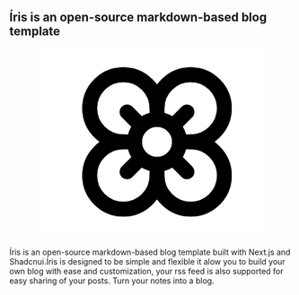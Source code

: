 
## Íris is an open-source markdown-based blog template 

<div style="text-align: center;">
  <img src="public/images/irislogo.png" alt="description" />
</div>

Íris is an open-source markdown-based blog template built with Next.js and Shadcnui.Íris is designed to be simple and flexible it alow you to build your own blog with ease and customization, your rss feed is also supported for easy sharing of your posts. Turn your notes into a blog.



